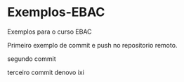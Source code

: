 # Exemplos-EBAC
Exemplos para o curso EBAC

Primeiro exemplo de commit e push no repositorio remoto.

segundo commit

terceiro commit denovo
 ixi

